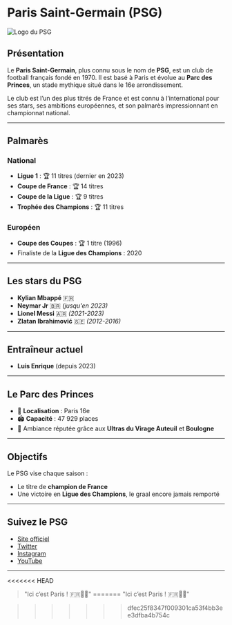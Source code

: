 # Paris Saint-Germain (PSG)

![Logo du PSG](https://upload.wikimedia.org/wikipedia/fr/thumb/a/a7/Paris_Saint-Germain_Logo.svg/1200px-Paris_Saint-Germain_Logo.svg.png)

## Présentation

Le **Paris Saint-Germain**, plus connu sous le nom de **PSG**, est un club de football français fondé en 1970. Il est basé à Paris et évolue au **Parc des Princes**, un stade mythique situé dans le 16e arrondissement.

Le club est l’un des plus titrés de France et est connu à l’international pour ses stars, ses ambitions européennes, et son palmarès impressionnant en championnat national.

---

## Palmarès

### National

- **Ligue 1** : 🏆 11 titres (dernier en 2023)
- **Coupe de France** : 🏆 14 titres
- **Coupe de la Ligue** : 🏆 9 titres
- **Trophée des Champions** : 🏆 11 titres

### Européen

- **Coupe des Coupes** : 🏆 1 titre (1996)
- Finaliste de la **Ligue des Champions** : 2020

---

## Les stars du PSG

- **Kylian Mbappé** 🇫🇷
- **Neymar Jr** 🇧🇷 *(jusqu'en 2023)*
- **Lionel Messi** 🇦🇷 *(2021-2023)*
- **Zlatan Ibrahimović** 🇸🇪 *(2012-2016)*

---

## Entraîneur actuel

- **Luis Enrique** (depuis 2023)

---

## Le Parc des Princes

- 📍 **Localisation** : Paris 16e
- 🏟️ **Capacité** : 47 929 places
- 🎉 Ambiance réputée grâce aux **Ultras du Virage Auteuil** et **Boulogne**

---

## Objectifs

Le PSG vise chaque saison :
- Le titre de **champion de France**
- Une victoire en **Ligue des Champions**, le graal encore jamais remporté

---

## Suivez le PSG

- [Site officiel](https://www.psg.fr)
- [Twitter](https://twitter.com/PSG_inside)
- [Instagram](https://www.instagram.com/psg/)
- [YouTube](https://www.youtube.com/user/PSGofficiel)

---

<<<<<<< HEAD
> "Ici c’est Paris ! 🇫🇷🔴🔵"
=======
> "Ici c’est Paris ! 🇫🇷🔴🔵"

>>>>>>> dfec25f8347f009301ca53f4bb3ee3dfba4b754c
